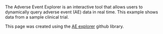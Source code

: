 The Adverse Event Explorer is an interactive tool that allows users to dynamically query adverse event (AE) data in real time. This example shows data from a sample clinical trial. 

This page was created using  the [AE explorer](https://github.com/RhoInc/aeexplorer) github library.
